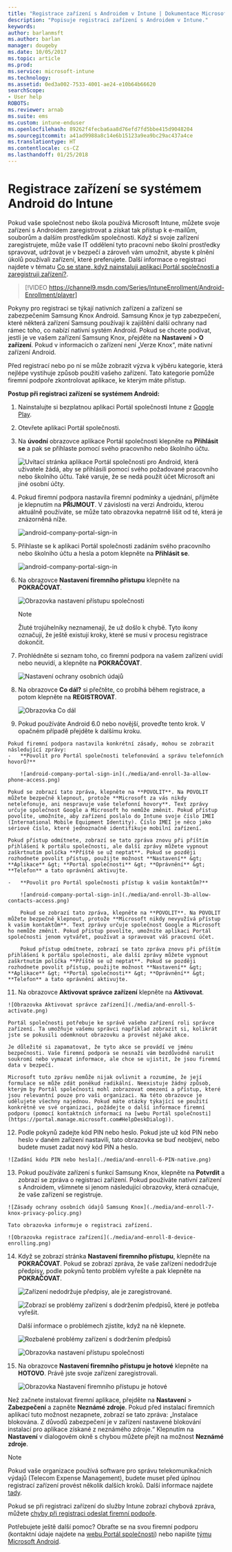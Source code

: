 ```yaml
---
title: "Registrace zařízení s Androidem v Intune | Dokumentace Microsoftu"
description: "Popisuje registraci zařízení s Androidem v Intune."
keywords: 
author: barlanmsft
ms.author: barlan
manager: dougeby
ms.date: 10/05/2017
ms.topic: article
ms.prod: 
ms.service: microsoft-intune
ms.technology: 
ms.assetid: 0ed3a002-7533-4001-ae24-e10b64b66620
searchScope:
- User help
ROBOTS: 
ms.reviewer: arnab
ms.suite: ems
ms.custom: intune-enduser
ms.openlocfilehash: 89262f4fecba6aa8d76efd7fd5bbe415d9048204
ms.sourcegitcommit: a41ad9988a8c14e6b15123a9ea9bc29ac437a4ce
ms.translationtype: HT
ms.contentlocale: cs-CZ
ms.lasthandoff: 01/25/2018
---
```

# <a name="enroll-your-android-device-in-intune"></a>Registrace zařízení se systémem Android do Intune

Pokud vaše společnost nebo škola používá Microsoft Intune, můžete svoje zařízení s Androidem zaregistrovat a získat tak přístup k e-mailům, souborům a dalším prostředkům společnosti. Když si svoje zařízení zaregistrujete, může vaše IT oddělení tyto pracovní nebo školní prostředky spravovat, udržovat je v bezpečí a zároveň vám umožnit, abyste k plnění úkolů používali zařízení, které preferujete. Další informace o registraci najdete v tématu [Co se stane, když nainstaluji aplikaci Portál společnosti a zaregistruji zařízení?](what-happens-if-you-install-the-Company-Portal-app-and-enroll-your-device-in-intune-android.md).

> [!VIDEO https://channel9.msdn.com/Series/IntuneEnrollment/Android-Enrollment/player]

Pokyny pro registraci se týkají nativních zařízení a zařízení se zabezpečením Samsung Knox Android. Samsung Knox je typ zabezpečení, které některá zařízení Samsung používají k zajištění další ochrany nad rámec toho, co nabízí nativní systém Android. Pokud se chcete podívat, jestli je ve vašem zařízení Samsung Knox, přejděte na **Nastavení** > **O zařízení**. Pokud v informacích o zařízení není „Verze Knox“, máte nativní zařízení Android.

Před registrací nebo po ní se může zobrazit výzva k výběru kategorie, která nejlépe vystihuje způsob použití vašeho zařízení. Tato kategorie pomůže firemní podpoře zkontrolovat aplikace, ke kterým máte přístup.

**Postup při registraci zařízení se systémem Android:**

1.  Nainstalujte si bezplatnou aplikaci Portál společnosti Intune z [Google Play](http://play.google.com/store/apps/details?id=com.microsoft.windowsintune.companyportal).

2.  Otevřete aplikaci Portál společnosti.

3.  Na **úvodní** obrazovce aplikace Portál společnosti klepněte na **Přihlásit se** a pak se přihlaste pomocí svého pracovního nebo školního účtu.

    ![Uvítací stránka aplikace Portál společnosti pro Android, která uživatele žádá, aby se přihlásili pomocí svého požadované pracovního nebo školního účtu. Také varuje, že se nedá použít účet Microsoft ani jiné osobní účty.](./media/and-enroll-0-welcome-screen.png)   

4.  Pokud firemní podpora nastavila firemní podmínky a ujednání, přijměte je klepnutím na **PŘIJMOUT**. V závislosti na verzi Androidu, kterou aktuálně používáte, se může tato obrazovka nepatrně lišit od té, která je znázorněná níže.

    ![android-company-portal-sign-in](./media/and-enroll-3-accept-terms.png)

5.  Přihlaste se k aplikaci Portál společnosti zadáním svého pracovního nebo školního účtu a hesla a potom klepněte na **Přihlásit se**.

    ![android-company-portal-sign-in](./media/and-enroll-2-cp-sign-in.png)

6.  Na obrazovce **Nastavení firemního přístupu** klepněte na **POKRAČOVAT**.

    ![Obrazovka nastavení přístupu společnosti](/intune/media/android_cp_enroll_01_1709_new.png)

    > [!NOTE]
    > Žluté trojúhelníky neznamenají, že už došlo k chybě. Tyto ikony označují, že ještě existují kroky, které se musí v procesu registrace dokončit.

7.  Prohlédněte si seznam toho, co firemní podpora na vašem zařízení uvidí nebo neuvidí, a klepněte na **POKRAČOVAT**.

    ![Nastavení ochrany osobních údajů](/intune/media/android_cp_enroll_02_after_1710.png)

9.  Na obrazovce **Co dál?** si přečtěte, co probíhá během registrace, a potom klepněte na **REGISTROVAT**.

    ![Obrazovka Co dál](/intune/media/android_cp_enroll_03_after_1710.png)

10.  Pokud používáte Android 6.0 nebo novější, proveďte tento krok. V opačném případě přejděte k dalšímu kroku.

    Pokud firemní podpora nastavila konkrétní zásady, mohou se zobrazit následující zprávy:
    -   **Povolit pro Portál společnosti telefonování a správu telefonních hovorů?**

        ![android-company-portal-sign-in](./media/and-enroll-3a-allow-phone-access.png)

    Pokud se zobrazí tato zpráva, klepněte na **POVOLIT**. Na POVOLIT můžete bezpečně klepnout, protože **Microsoft za vás nikdy netelefonuje, ani nespravuje vaše telefonní hovory**. Text zprávy určuje společnost Google a Microsoft ho nemůže změnit. Pokud přístup povolíte, umožníte, aby zařízení poslalo do Intune svoje číslo IMEI (International Mobile Equipment Identity). Číslo IMEI je něco jako sériové číslo, které jednoznačně identifikuje mobilní zařízení.

    Pokud přístup odmítnete, zobrazí se tato zpráva znovu při příštím přihlášení k portálu společnosti, ale další zprávy můžete vypnout zaškrtnutím políčka **Příště se už neptat**. Pokud se později rozhodnete povolit přístup, použijte možnost **Nastavení** &gt; **Aplikace** &gt; **Portál společnosti** &gt; **Oprávnění** &gt; **Telefon** a tato oprávnění aktivujte.

    -   **Povolit pro Portál společnosti přístup k vašim kontaktům?**

        ![android-company-portal-sign-in](./media/and-enroll-3b-allow-contacts-access.png)

        Pokud se zobrazí tato zpráva, klepněte na **POVOLIT**. Na POVOLIT můžete bezpečně klepnout, protože **Microsoft nikdy nevyužívá přístup k vašim kontaktům**. Text zprávy určuje společnost Google a Microsoft ho nemůže změnit. Pokud přístup povolíte, umožníte aplikaci Portál společnosti jenom vytvářet, používat a spravovat váš pracovní účet.

        Pokud přístup odmítnete, zobrazí se tato zpráva znovu při příštím přihlášení k portálu společnosti, ale další zprávy můžete vypnout zaškrtnutím políčka **Příště se už neptat**. Pokud se později rozhodnete povolit přístup, použijte možnost **Nastavení** &gt; **Aplikace** &gt; **Portál společnosti** &gt; **Oprávnění** &gt; **Telefon** a tato oprávnění aktivujte.

11.  Na obrazovce **Aktivovat správce zařízení** klepněte na **Aktivovat**.

    ![Obrazovka Aktivovat správce zařízení](./media/and-enroll-5-activate.png)

    Portál společnosti potřebuje ke správě vašeho zařízení roli správce zařízení. Ta umožňuje vašemu správci například zobrazit si, kolikrát jste se pokusili odemknout obrazovku a provést nějaké akce.

    Je důležité si zapamatovat, že tyto akce se provádí ve jménu bezpečnosti. Vaše firemní podpora se nesnaží vám bezdůvodně narušit soukromí nebo vymazat informace, ale chce se ujistit, že jsou firemní data v bezpečí.

    Microsoft tuto zprávu nemůže nijak ovlivnit a rozumíme, že její formulace se může zdát poněkud radikální. Neexistuje žádný způsob, kterým by Portál společnosti mohl zobrazovat omezení a přístup, které jsou relevantní pouze pro vaši organizaci. Na této obrazovce je udělujete všechny najednou. Pokud máte otázky týkající se použití konkrétně ve své organizaci, požádejte o další informace firemní podporu (pomocí kontaktních informací na [webu Portál společnosti](https://portal.manage.microsoft.com#HelpDeskDialog)).

12.  Podle pokynů zadejte kód PIN nebo heslo. Pokud jste už kód PIN nebo heslo v daném zařízení nastavili, tato obrazovka se buď neobjeví, nebo budete muset zadat nový kód PIN a heslo.

    ![Zadání kódu PIN nebo hesla](./media/and-enroll-6-PIN-native.png)

13.  Pokud používáte zařízení s funkcí Samsung Knox, klepněte na **Potvrdit** a zobrazí se zpráva o registraci zařízení. Pokud používáte nativní zařízení s Androidem, všimnete si jenom následující obrazovky, která označuje, že vaše zařízení se registruje.

    ![Zásady ochrany osobních údajů Samsung Knox](./media/and-enroll-7-knox-privacy-policy.png)

    Tato obrazovka informuje o registraci zařízení.

    ![Obrazovka registrace zařízení](./media/and-enroll-8-device-enrolling.png)

14. Když se zobrazí stránka **Nastavení firemního přístupu**, klepněte na **POKRAČOVAT**. Pokud se zobrazí zpráva, že vaše zařízení nedodržuje předpisy, podle pokynů tento problém vyřešte a pak klepněte na **POKRAČOVAT**.

    ![Zařízení nedodržuje předpisy, ale je zaregistrované.](/intune/media/android_cp_enroll_05_post_1709.png)

    ![Zobrazí se problémy zařízení s dodržením předpisů, které je potřeba vyřešit.](/intune/media/android_cp_enroll_03_post_1709.png)

    Další informace o problémech zjistíte, když na ně klepnete.

    ![Rozbalené problémy zařízení s dodržením předpisů](/intune/media/android_cp_enroll_04_post_1709.png)

    ![Obrazovka nastavení přístupu společnosti](./media/and-enroll-9d-comp-access-setup.png)  

15. Na obrazovce **Nastavení firemního přístupu je hotové** klepněte na **HOTOVO**. Právě jste svoje zařízení zaregistrovali.

    ![Obrazovka Nastavení firemního přístupu je hotové](./media/and-enroll-10-comp-access-setup-complete.png)

Než začnete instalovat firemní aplikace, přejděte na **Nastavení** &gt; **Zabezpečení** a zapněte **Neznámé zdroje**. Pokud před instalací firemních aplikací tuto možnost nezapnete, zobrazí se tato zpráva: „Instalace blokována. Z důvodů zabezpečení je v zařízení nastavené blokování instalací pro aplikace získané z neznámého zdroje.“ Klepnutím na **Nastavení** v dialogovém okně s chybou můžete přejít na možnost **Neznámé zdroje**.

> [!Note]
> Pokud vaše organizace používá software pro správu telekomunikačních výdajů (Telecom Expense Management), budete muset před úplnou registrací zařízení provést několik dalších kroků. Další informace najdete [tady](enroll-your-device-with-telecom-expense-management-android.md).

Pokud se při registraci zařízení do služby Intune zobrazí chybová zpráva, můžete [chyby při registraci odeslat firemní podpoře](send-enrollment-errors-to-your-it-admin-android.md).

Potřebujete ještě další pomoc? Obraťte se na svou firemní podporu (kontaktní údaje najdete na [webu Portál společnosti](https://portal.manage.microsoft.com#HelpDeskDialog)) nebo napište <a href="mailto:wintunedroidfbk@microsoft.com?subject=I'm having trouble with enrolling my Android device&body=Describe the issue you're experiencing here.">týmu Microsoft Android</a>.

